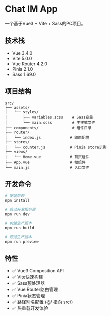 # Chat IM App

一个基于Vue3 + Vite + Sass的PC项目。

## 技术栈

- Vue 3.4.0
- Vite 5.0.0
- Vue Router 4.2.0
- Pinia 2.1.0
- Sass 1.69.0

## 项目结构

```
src/
├── assets/
│   └── styles/
│       ├── variables.scss    # Sass变量
│       └── main.scss         # 主样式文件
├── components/               # 组件目录
├── router/
│   └── index.js             # 路由配置
├── stores/
│   └── counter.js           # Pinia store示例
├── views/
│   └── Home.vue             # 首页组件
├── App.vue                  # 根组件
└── main.js                  # 入口文件
```

## 开发命令

```bash
# 安装依赖
npm install

# 启动开发服务器
npm run dev

# 构建生产版本
npm run build

# 预览生产版本
npm run preview
```

## 特性

- ✅ Vue3 Composition API
- ✅ Vite快速构建
- ✅ Sass预处理器
- ✅ Vue Router路由管理
- ✅ Pinia状态管理
- ✅ 路径别名配置 (@/ 指向 src/)
- ✅ 热重载开发体验 